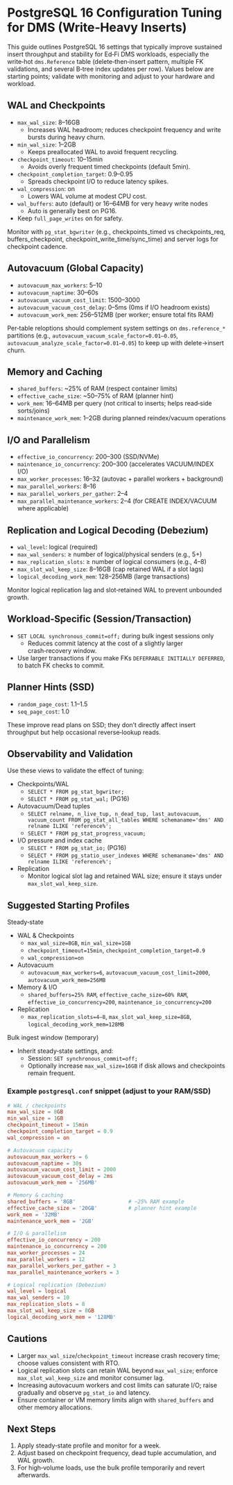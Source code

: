 # PostgreSQL 16 Configuration Tuning for DMS (Write‑Heavy Inserts)

This guide outlines PostgreSQL 16 settings that typically improve sustained insert throughput and stability for Ed‑Fi DMS workloads, especially the write‑hot `dms.Reference` table (delete‑then‑insert pattern, multiple FK validations, and several B‑tree index updates per row). Values below are starting points; validate with monitoring and adjust to your hardware and workload.

## WAL and Checkpoints

- `max_wal_size`: 8–16GB
  - Increases WAL headroom; reduces checkpoint frequency and write bursts during heavy churn.
- `min_wal_size`: 1–2GB
  - Keeps preallocated WAL to avoid frequent recycling.
- `checkpoint_timeout`: 10–15min
  - Avoids overly frequent timed checkpoints (default 5min).
- `checkpoint_completion_target`: 0.9–0.95
  - Spreads checkpoint I/O to reduce latency spikes.
- `wal_compression`: on
  - Lowers WAL volume at modest CPU cost.
- `wal_buffers`: auto (default) or 16–64MB for very heavy write nodes
  - Auto is generally best on PG16.
- Keep `full_page_writes` on for safety.

Monitor with `pg_stat_bgwriter` (e.g., checkpoints_timed vs checkpoints_req, buffers_checkpoint, checkpoint_write_time/sync_time) and server logs for checkpoint cadence.

## Autovacuum (Global Capacity)

- `autovacuum_max_workers`: 5–10
- `autovacuum_naptime`: 30–60s
- `autovacuum_vacuum_cost_limit`: 1500–3000
- `autovacuum_vacuum_cost_delay`: 0–5ms (0ms if I/O headroom exists)
- `autovacuum_work_mem`: 256–512MB (per worker; ensure total fits RAM)

Per‑table reloptions should complement system settings on `dms.reference_*` partitions (e.g., `autovacuum_vacuum_scale_factor=0.01–0.05`, `autovacuum_analyze_scale_factor=0.01–0.05`) to keep up with delete→insert churn.

## Memory and Caching

- `shared_buffers`: ~25% of RAM (respect container limits)
- `effective_cache_size`: ~50–75% of RAM (planner hint)
- `work_mem`: 16–64MB per query (not critical to inserts; helps read‑side sorts/joins)
- `maintenance_work_mem`: 1–2GB during planned reindex/vacuum operations

## I/O and Parallelism

- `effective_io_concurrency`: 200–300 (SSD/NVMe)
- `maintenance_io_concurrency`: 200–300 (accelerates VACUUM/INDEX I/O)
- `max_worker_processes`: 16–32 (autovac + parallel workers + background)
- `max_parallel_workers`: 8–16
- `max_parallel_workers_per_gather`: 2–4
- `max_parallel_maintenance_workers`: 2–4 (for CREATE INDEX/VACUUM where applicable)

## Replication and Logical Decoding (Debezium)

- `wal_level`: logical (required)
- `max_wal_senders`: ≥ number of logical/physical senders (e.g., 5+)
- `max_replication_slots`: ≥ number of logical consumers (e.g., 4–8)
- `max_slot_wal_keep_size`: 8–16GB (cap retained WAL if a slot lags)
- `logical_decoding_work_mem`: 128–256MB (large transactions)

Monitor logical replication lag and slot‑retained WAL to prevent unbounded growth.

## Workload‑Specific (Session/Transaction)

- `SET LOCAL synchronous_commit=off;` during bulk ingest sessions only
  - Reduces commit latency at the cost of a slightly larger crash‑recovery window.
- Use larger transactions if you make FKs `DEFERRABLE INITIALLY DEFERRED`, to batch FK checks to commit.

## Planner Hints (SSD)

- `random_page_cost`: 1.1–1.5
- `seq_page_cost`: 1.0

These improve read plans on SSD; they don’t directly affect insert throughput but help occasional reverse‑lookup reads.

## Observability and Validation

Use these views to validate the effect of tuning:

- Checkpoints/WAL
  - `SELECT * FROM pg_stat_bgwriter;`
  - `SELECT * FROM pg_stat_wal;` (PG16)
- Autovacuum/Dead tuples
  - `SELECT relname, n_live_tup, n_dead_tup, last_autovacuum, vacuum_count
     FROM pg_stat_all_tables WHERE schemaname='dms' AND relname ILIKE 'reference%';`
  - `SELECT * FROM pg_stat_progress_vacuum;`
- I/O pressure and index cache
  - `SELECT * FROM pg_stat_io;` (PG16)
  - `SELECT * FROM pg_statio_user_indexes WHERE schemaname='dms' AND relname ILIKE 'reference%';`
- Replication
  - Monitor logical slot lag and retained WAL size; ensure it stays under `max_slot_wal_keep_size`.

## Suggested Starting Profiles

Steady‑state

- WAL & Checkpoints
  - `max_wal_size=8GB`, `min_wal_size=1GB`
  - `checkpoint_timeout=15min`, `checkpoint_completion_target=0.9`
  - `wal_compression=on`
- Autovacuum
  - `autovacuum_max_workers=6`, `autovacuum_vacuum_cost_limit=2000`, `autovacuum_work_mem=256MB`
- Memory & I/O
  - `shared_buffers=25% RAM`, `effective_cache_size=60% RAM`, `effective_io_concurrency=200`, `maintenance_io_concurrency=200`
- Replication
  - `max_replication_slots=4–8`, `max_slot_wal_keep_size=8GB`, `logical_decoding_work_mem=128MB`

Bulk ingest window (temporary)

- Inherit steady‑state settings, and:
  - Session: `SET synchronous_commit=off;`
  - Optionally increase `max_wal_size=16GB` if disk allows and checkpoints remain frequent.

### Example `postgresql.conf` snippet (adjust to your RAM/SSD)

```conf
# WAL / checkpoints
max_wal_size = 8GB
min_wal_size = 1GB
checkpoint_timeout = 15min
checkpoint_completion_target = 0.9
wal_compression = on

# Autovacuum capacity
autovacuum_max_workers = 6
autovacuum_naptime = 30s
autovacuum_vacuum_cost_limit = 2000
autovacuum_vacuum_cost_delay = 2ms
autovacuum_work_mem = '256MB'

# Memory & caching
shared_buffers = '8GB'                 # ~25% RAM example
effective_cache_size = '20GB'          # planner hint example
work_mem = '32MB'
maintenance_work_mem = '2GB'

# I/O & parallelism
effective_io_concurrency = 200
maintenance_io_concurrency = 200
max_worker_processes = 24
max_parallel_workers = 12
max_parallel_workers_per_gather = 3
max_parallel_maintenance_workers = 3

# Logical replication (Debezium)
wal_level = logical
max_wal_senders = 10
max_replication_slots = 8
max_slot_wal_keep_size = 8GB
logical_decoding_work_mem = '128MB'
```

## Cautions

- Larger `max_wal_size`/`checkpoint_timeout` increase crash recovery time; choose values consistent with RTO.
- Logical replication slots can retain WAL beyond `max_wal_size`; enforce `max_slot_wal_keep_size` and monitor consumer lag.
- Increasing autovacuum workers and cost limits can saturate I/O; raise gradually and observe `pg_stat_io` and latency.
- Ensure container or VM memory limits align with `shared_buffers` and other memory allocations.

## Next Steps

1) Apply steady‑state profile and monitor for a week.
2) Adjust based on checkpoint frequency, dead tuple accumulation, and WAL growth.
3) For high‑volume loads, use the bulk profile temporarily and revert afterwards.

